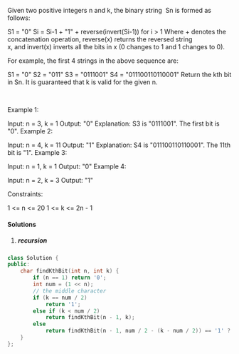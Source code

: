 Given two positive integers n and k, the binary string  Sn is formed as follows:

S1 = "0"
Si = Si-1 + "1" + reverse(invert(Si-1)) for i > 1
Where + denotes the concatenation operation, reverse(x) returns the reversed string x, and invert(x) inverts all the bits in x (0 changes to 1 and 1 changes to 0).

For example, the first 4 strings in the above sequence are:

S1 = "0"
S2 = "011"
S3 = "0111001"
S4 = "011100110110001"
Return the kth bit in Sn. It is guaranteed that k is valid for the given n.

 

Example 1:

Input: n = 3, k = 1
Output: "0"
Explanation: S3 is "0111001". The first bit is "0".
Example 2:

Input: n = 4, k = 11
Output: "1"
Explanation: S4 is "011100110110001". The 11th bit is "1".
Example 3:

Input: n = 1, k = 1
Output: "0"
Example 4:

Input: n = 2, k = 3
Output: "1"
 

Constraints:

1 <= n <= 20
1 <= k <= 2n - 1

#### Solutions

1. ##### recursion


```c++
class Solution {
public:
    char findKthBit(int n, int k) {
        if (n == 1) return '0';
        int num = (1 << n);
        // the middle character
        if (k == num / 2)
            return '1';
        else if (k < num / 2)
            return findKthBit(n - 1, k);
        else
            return findKthBit(n - 1, num / 2 - (k - num / 2)) == '1' ? '0' : '1';
    }
};
```